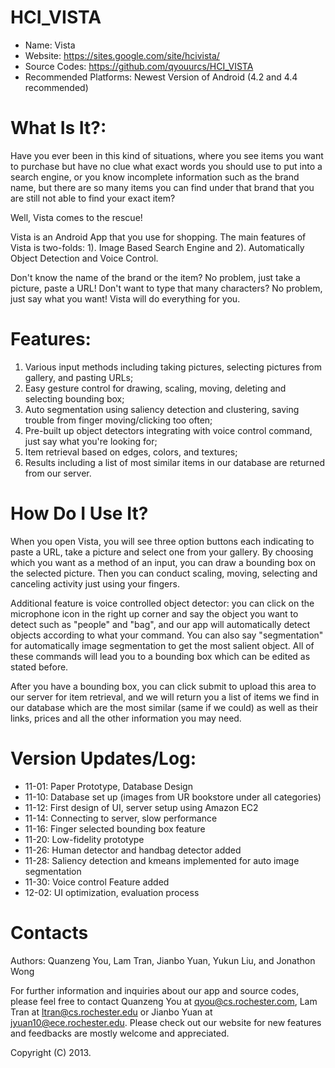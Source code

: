 HCI_VISTA
=========

* Name: Vista
* Website: https://sites.google.com/site/hcivista/
* Source Codes: https://github.com/qyouurcs/HCI_VISTA
* Recommended  Platforms: Newest Version of Android (4.2 and 4.4 recommended)

What Is It?:
==================================

Have you ever been in this kind of situations, where you see items you want to purchase but have no clue what exact words you should use to put into a search engine, or you know incomplete information such as the brand name, but there are so many items you can find under that brand that you are still not able to find your exact item? 

Well, Vista comes to the rescue!

Vista is an Android App that you use for shopping. The main features of Vista is two-folds: 1). Image Based Search Engine and 2). Automatically Object Detection and Voice Control. 

Don't know the name of the brand or the item? No problem, just take a picture, paste a URL! Don't want to type that many characters? No problem, just say what you want! Vista will do everything for you.

Features:
==================================
1. Various input methods including taking pictures, selecting pictures from gallery, and pasting URLs;
2. Easy gesture control for drawing, scaling, moving, deleting and selecting bounding box;
3. Auto segmentation using saliency detection and clustering, saving trouble from finger moving/clicking too often;
4. Pre-built up object detectors integrating with voice control command, just say what you're looking for;
5. Item retrieval based on edges, colors, and textures; 
6. Results including a list of most similar items in our database are returned from our server.

How Do I Use It? 
==================================
When you open Vista, you will see three option buttons each indicating to paste a URL, take a picture and select one from your gallery. By choosing which you want as a method of an input, you can draw a bounding box on the selected picture. Then you can conduct scaling, moving, selecting and canceling activity just using your fingers.

Additional feature is voice controlled object detector: you can click on the microphone icon in the right up corner and say the object you want to detect such as "people" and "bag", and our app will automatically detect objects according to what your command. You can also say "segmentation" for automatically image segmentation to get the most salient object. All of these commands will lead you to a bounding box which can be edited as stated before.

After you have a bounding box, you can click submit to upload this area to our server for item retrieval, and we will return you a list of items we find in our database which are the most similar (same if we could) as well as their links, prices and all the other information you may need.

Version Updates/Log:
==================================
* 11-01: Paper Prototype, Database Design
* 11-10: Database set up (images from UR bookstore under all categories) 
* 11-12: First design of UI, server setup using Amazon EC2 
* 11-14: Connecting to server, slow performance
* 11-16: Finger selected bounding box feature
* 11-20: Low-fidelity prototype
* 11-26: Human detector and handbag detector added
* 11-28: Saliency detection and kmeans implemented for auto image segmentation
* 11-30: Voice control Feature added
* 12-02: UI optimization, evaluation process

Contacts
==================================
Authors:
Quanzeng You, Lam Tran, Jianbo Yuan, Yukun Liu, and Jonathon Wong

For further information and inquiries about our app and source codes, please
feel free to contact Quanzeng You at <qyou@cs.rochester.com>, Lam Tran at <ltran@cs.rochester.edu> or Jianbo Yuan at <jyuan10@ece.rochester.edu>. Please check out our website for new features and feedbacks are mostly welcome and appreciated.

Copyright (C) 2013.

